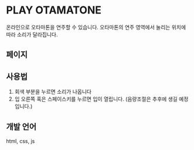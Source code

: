 # PLAY OTAMATONE

온라인으로 오타마톤을 연주할 수 있습니다.
오타마톤의 연주 영역에서 눌리는 위치에 따라 소리가 달라집니다.

## 페이지

## 사용법

1. 회색 부분을 누르면 소리가 나옵니다
2. 입 오른쪽 혹은 스페이스키를 누르면 입이 열립니다.
   (음량조절은 추후에 생길 예정입니다.)

## 개발 언어

html, css, js
